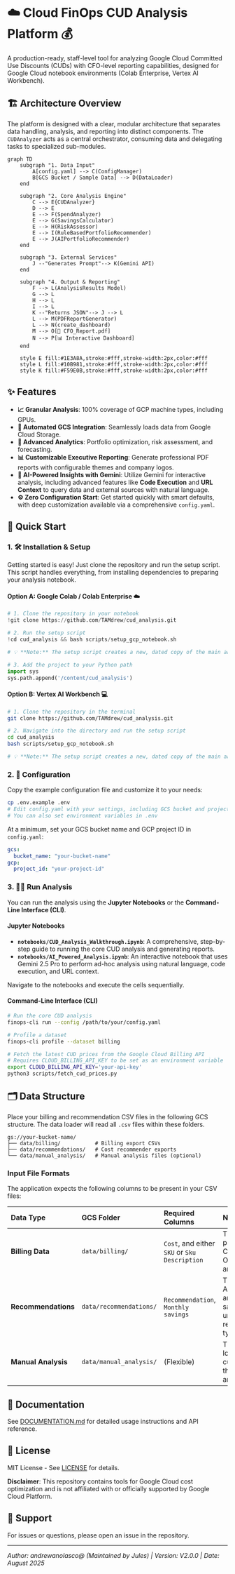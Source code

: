 # ☁️ Cloud FinOps CUD Analysis Platform 💰

A production-ready, staff-level tool for analyzing Google Cloud Committed Use Discounts (CUDs) with CFO-level reporting capabilities, designed for Google Cloud notebook environments (Colab Enterprise, Vertex AI Workbench).

## 🏗️ Architecture Overview

The platform is designed with a clear, modular architecture that separates data handling, analysis, and reporting into distinct components. The `CUDAnalyzer` acts as a central orchestrator, consuming data and delegating tasks to specialized sub-modules.

```mermaid
graph TD
    subgraph "1. Data Input"
        A[config.yaml] --> C(ConfigManager)
        B[GCS Bucket / Sample Data] --> D(DataLoader)
    end

    subgraph "2. Core Analysis Engine"
        C --> E{CUDAnalyzer}
        D --> E
        E --> F(SpendAnalyzer)
        E --> G(SavingsCalculator)
        E --> H(RiskAssessor)
        E --> I(RuleBasedPortfolioRecommender)
        E --> J(AIPortfolioRecommender)
    end

    subgraph "3. External Services"
        J --"Generates Prompt"--> K(Gemini API)
    end

    subgraph "4. Output & Reporting"
        F --> L(AnalysisResults Model)
        G --> L
        H --> L
        I --> L
        K --"Returns JSON"--> J --> L
        L --> M(PDFReportGenerator)
        L --> N(create_dashboard)
        M --> O[📄 CFO_Report.pdf]
        N --> P[📊 Interactive Dashboard]
    end

    style E fill:#1E3A8A,stroke:#fff,stroke-width:2px,color:#fff
    style L fill:#10B981,stroke:#fff,stroke-width:2px,color:#fff
    style K fill:#F59E0B,stroke:#fff,stroke-width:2px,color:#fff
```

## ✨ Features

- **📈 Granular Analysis**: 100% coverage of GCP machine types, including GPUs.
- **🔄 Automated GCS Integration**: Seamlessly loads data from Google Cloud Storage.
- **🔬 Advanced Analytics**: Portfolio optimization, risk assessment, and forecasting.
- **📊 Customizable Executive Reporting**: Generate professional PDF reports with configurable themes and company logos.
- **🤖 AI-Powered Insights with Gemini**: Utilize Gemini for interactive analysis, including advanced features like **Code Execution** and **URL Context** to query data and external sources with natural language.
- **⚙️ Zero Configuration Start**: Get started quickly with smart defaults, with deep customization available via a comprehensive `config.yaml`.

## 🚀 Quick Start

### 1. 🛠️ Installation & Setup

Getting started is easy! Just clone the repository and run the setup script. This script handles everything, from installing dependencies to preparing your analysis notebook.

#### Option A: Google Colab / Colab Enterprise ☁️
```python
# 1. Clone the repository in your notebook
!git clone https://github.com/TAMdrew/cud_analysis.git

# 2. Run the setup script
!cd cud_analysis && bash scripts/setup_gcp_notebook.sh

# 💡 **Note:** The setup script creates a new, dated copy of the main analysis notebook for you (e.g., `notebooks/2025-08_CUD_Analysis_Platform.ipynb`). This is the notebook you should use!

# 3. Add the project to your Python path
import sys
sys.path.append('/content/cud_analysis')
```

#### Option B: Vertex AI Workbench 💻
```bash
# 1. Clone the repository in the terminal
git clone https://github.com/TAMdrew/cud_analysis.git

# 2. Navigate into the directory and run the setup script
cd cud_analysis
bash scripts/setup_gcp_notebook.sh

# 💡 **Note:** The setup script creates a new, dated copy of the main analysis notebook for you (e.g., `notebooks/2025-08_CUD_Analysis_Platform.ipynb`). This is the notebook you should use!
```

### 2. 📝 Configuration

Copy the example configuration file and customize it to your needs:

```bash
cp .env.example .env
# Edit config.yaml with your settings, including GCS bucket and project ID.
# You can also set environment variables in .env
```

At a minimum, set your GCS bucket name and GCP project ID in `config.yaml`:

```yaml
gcs:
  bucket_name: "your-bucket-name"
gcp:
  project_id: "your-project-id"
```

### 3. 🏃‍♀️ Run Analysis

You can run the analysis using the **Jupyter Notebooks** or the **Command-Line Interface (CLI)**.

#### Jupyter Notebooks
- **`notebooks/CUD_Analysis_Walkthrough.ipynb`**: A comprehensive, step-by-step guide to running the core CUD analysis and generating reports.
- **`notebooks/AI_Powered_Analysis.ipynb`**: An interactive notebook that uses Gemini 2.5 Pro to perform ad-hoc analysis using natural language, code execution, and URL context.

Navigate to the notebooks and execute the cells sequentially.

#### Command-Line Interface (CLI)
```bash
# Run the core CUD analysis
finops-cli run --config /path/to/your/config.yaml

# Profile a dataset
finops-cli profile --dataset billing

# Fetch the latest CUD prices from the Google Cloud Billing API
# Requires CLOUD_BILLING_API_KEY to be set as an environment variable
export CLOUD_BILLING_API_KEY='your-api-key'
python3 scripts/fetch_cud_prices.py
```

## 🗂️ Data Structure

Place your billing and recommendation CSV files in the following GCS structure. The data loader will read all `.csv` files within these folders.

```
gs://your-bucket-name/
├── data/billing/           # Billing export CSVs
├── data/recommendations/   # Cost recommender exports
└── data/manual_analysis/   # Manual analysis files (optional)
```

### Input File Formats

The application expects the following columns to be present in your CSV files:

| Data Type          | GCS Folder              | Required Columns                        | Notes                                                                                             |
| :----------------- | :---------------------- | :-------------------------------------- | :------------------------------------------------------------------------------------------------ |
| **Billing Data**   | `data/billing/`         | `Cost`, and either `SKU` or `Sku Description` | This is the primary input for CUD analysis. Other columns are ignored.                            |
| **Recommendations**| `data/recommendations/` | `Recommendation`, `Monthly savings`     | This is for Active Assist data. The analyzer sums savings for each unique recommendation type. |
| **Manual Analysis**| `data/manual_analysis/` | (Flexible)                              | This data is loaded but not currently used in the automated analysis.                             |

## 📖 Documentation

See [DOCUMENTATION.md](DOCUMENTATION.md) for detailed usage instructions and API reference.

## 📜 License

MIT License - See [LICENSE](LICENSE) for details.

**Disclaimer**: This repository contains tools for Google Cloud cost optimization and is not affiliated with or officially supported by Google Cloud Platform.

## 💬 Support

For issues or questions, please open an issue in the repository.

---

*Author: andrewanolasco@ (Maintained by Jules) | Version: V2.0.0 | Date: August 2025*
